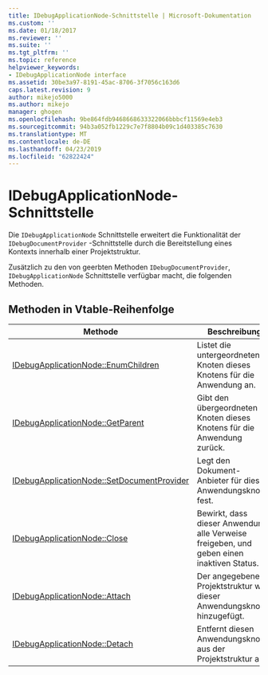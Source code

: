 ```yaml
---
title: IDebugApplicationNode-Schnittstelle | Microsoft-Dokumentation
ms.custom: ''
ms.date: 01/18/2017
ms.reviewer: ''
ms.suite: ''
ms.tgt_pltfrm: ''
ms.topic: reference
helpviewer_keywords:
- IDebugApplicationNode interface
ms.assetid: 30be3a97-8191-45ac-8706-3f7056c163d6
caps.latest.revision: 9
author: mikejo5000
ms.author: mikejo
manager: ghogen
ms.openlocfilehash: 9be864fdb9468668633322066bbbcf11569e4eb3
ms.sourcegitcommit: 94b3a052fb1229c7e7f8804b09c1d403385c7630
ms.translationtype: MT
ms.contentlocale: de-DE
ms.lasthandoff: 04/23/2019
ms.locfileid: "62822424"
---
```

# <a name="idebugapplicationnode-interface"></a>IDebugApplicationNode-Schnittstelle
Die `IDebugApplicationNode` Schnittstelle erweitert die Funktionalität der `IDebugDocumentProvider` -Schnittstelle durch die Bereitstellung eines Kontexts innerhalb einer Projektstruktur.  
  
 Zusätzlich zu den von geerbten Methoden `IDebugDocumentProvider`, `IDebugApplicationNode` Schnittstelle verfügbar macht, die folgenden Methoden.  
  
## <a name="methods-in-vtable-order"></a>Methoden in Vtable-Reihenfolge  
  
|Methode|Beschreibung|  
|------------|-----------------|  
|[IDebugApplicationNode::EnumChildren](../../winscript/reference/idebugapplicationnode-enumchildren.md)|Listet die untergeordneten Knoten dieses Knotens für die Anwendung an.|  
|[IDebugApplicationNode::GetParent](../../winscript/reference/idebugapplicationnode-getparent.md)|Gibt den übergeordneten Knoten dieses Knotens für die Anwendung zurück.|  
|[IDebugApplicationNode::SetDocumentProvider](../../winscript/reference/idebugapplicationnode-setdocumentprovider.md)|Legt den Dokument-Anbieter für diesen Anwendungsknoten fest.|  
|[IDebugApplicationNode::Close](../../winscript/reference/idebugapplicationnode-close.md)|Bewirkt, dass dieser Anwendung alle Verweise freigeben, und geben einen inaktiven Status.|  
|[IDebugApplicationNode::Attach](../../winscript/reference/idebugapplicationnode-attach.md)|Der angegebene Projektstruktur wird dieser Anwendungsknoten hinzugefügt.|  
|[IDebugApplicationNode::Detach](../../winscript/reference/idebugapplicationnode-detach.md)|Entfernt diesen Anwendungsknoten aus der Projektstruktur an.|